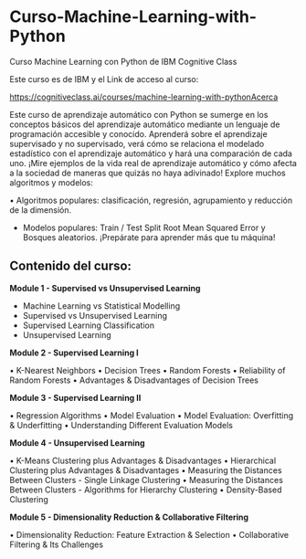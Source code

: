 # Curso-Machine-Learning-with-Python
Curso Machine Learning con Python de IBM Cognitive Class


Este curso es de IBM y el Link de acceso al curso:

https://cognitiveclass.ai/courses/machine-learning-with-pythonAcerca 


Este curso de aprendizaje automático con Python se sumerge en los conceptos básicos del aprendizaje automático mediante un lenguaje de programación accesible y conocido. Aprenderá sobre el aprendizaje supervisado y no supervisado, verá cómo se relaciona el modelado estadístico con el aprendizaje automático y hará una comparación de cada uno.
¡Mire ejemplos de la vida real de aprendizaje automático y cómo afecta a la sociedad de maneras que quizás no haya adivinado!
Explore muchos algoritmos y modelos:


•	Algoritmos populares: clasificación, regresión, agrupamiento y reducción de la dimensión.


-	Modelos populares: Train / Test Split Root Mean Squared Error y Bosques aleatorios.
¡Prepárate para aprender más que tu máquina!

## Contenido del curso:

**Module 1 - Supervised vs Unsupervised Learning**

- Machine Learning vs Statistical Modelling
- Supervised vs Unsupervised Learning 
- Supervised Learning Classification 
- Unsupervised Learning 

**Module 2 - Supervised Learning I**

•	K-Nearest Neighbors 
•	Decision Trees 
•	Random Forests
•	Reliability of Random Forests 
•	Advantages & Disadvantages of Decision Trees 

 **Module 3 - Supervised Learning II**
 
•	Regression Algorithms 
•	Model Evaluation 
•	Model Evaluation: Overfitting & Underfitting
•	Understanding Different Evaluation Models 

 **Module 4 - Unsupervised Learning**
 
•	K-Means Clustering plus Advantages & Disadvantages 
•	Hierarchical Clustering plus Advantages & Disadvantages 
•	Measuring the Distances Between Clusters - Single Linkage Clustering 
•	Measuring the Distances Between Clusters - Algorithms for Hierarchy Clustering
•	Density-Based Clustering 


**Module 5 - Dimensionality Reduction & Collaborative Filtering**

•	Dimensionality Reduction: Feature Extraction & Selection 
•	Collaborative Filtering & Its Challenges 







